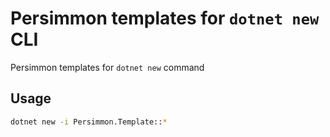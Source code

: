 # Persimmon templates for `dotnet new` CLI

Persimmon templates for `dotnet new` command

## Usage

```bash
dotnet new -i Persimmon.Template::*
```

